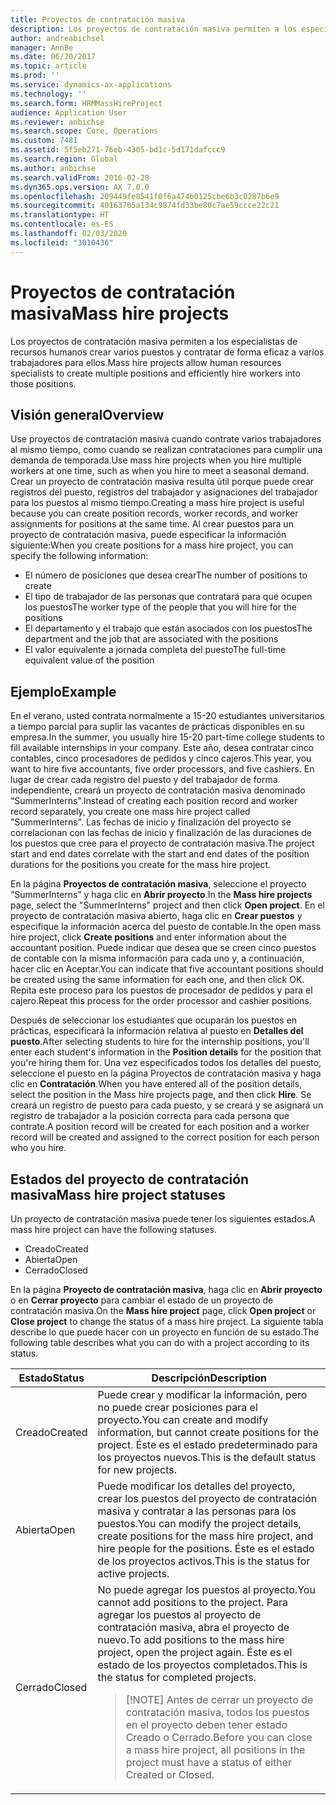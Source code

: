 ```yaml
---
title: Proyectos de contratación masiva
description: Los proyectos de contratación masiva permiten a los especialistas de recursos humanos crear varios puestos y contratar de forma eficaz a varios trabajadores para ellos.
author: andreabichsel
manager: AnnBe
ms.date: 06/20/2017
ms.topic: article
ms.prod: ''
ms.service: dynamics-ax-applications
ms.technology: ''
ms.search.form: HRMMassHireProject
audience: Application User
ms.reviewer: anbichse
ms.search.scope: Core, Operations
ms.custom: 7481
ms.assetid: 5f5eb271-76eb-4305-bd1c-5d171dafccc9
ms.search.region: Global
ms.author: anbichse
ms.search.validFrom: 2016-02-28
ms.dyn365.ops.version: AX 7.0.0
ms.openlocfilehash: 209449fe8541f0f6a474b0125cbe6b3c0287b6e9
ms.sourcegitcommit: 40163705a134c9874fd33be80c7ae59ccce22c21
ms.translationtype: HT
ms.contentlocale: es-ES
ms.lasthandoff: 02/03/2020
ms.locfileid: "3010436"
---
```

# <a name="mass-hire-projects"></a><span data-ttu-id="91292-103">Proyectos de contratación masiva</span><span class="sxs-lookup"><span data-stu-id="91292-103">Mass hire projects</span></span>



<span data-ttu-id="91292-104">Los proyectos de contratación masiva permiten a los especialistas de recursos humanos crear varios puestos y contratar de forma eficaz a varios trabajadores para ellos.</span><span class="sxs-lookup"><span data-stu-id="91292-104">Mass hire projects allow human resources specialists to create multiple positions and efficiently hire workers into those positions.</span></span>

## <a name="overview"></a><span data-ttu-id="91292-105">Visión general</span><span class="sxs-lookup"><span data-stu-id="91292-105">Overview</span></span>

<span data-ttu-id="91292-106">Use proyectos de contratación masiva cuando contrate varios trabajadores al mismo tiempo, como cuando se realizan contrataciones para cumplir una demanda de temporada.</span><span class="sxs-lookup"><span data-stu-id="91292-106">Use mass hire projects when you hire multiple workers at one time, such as when you hire to meet a seasonal demand.</span></span> <span data-ttu-id="91292-107">Crear un proyecto de contratación masiva resulta útil porque puede crear registros del puesto, registros del trabajador y asignaciones del trabajador para los puestos al mismo tiempo.</span><span class="sxs-lookup"><span data-stu-id="91292-107">Creating a mass hire project is useful because you can create position records, worker records, and worker assignments for positions at the same time.</span></span> <span data-ttu-id="91292-108">Al crear puestos para un proyecto de contratación masiva, puede especificar la información siguiente:</span><span class="sxs-lookup"><span data-stu-id="91292-108">When you create positions for a mass hire project, you can specify the following information:</span></span>

- <span data-ttu-id="91292-109">El número de posiciones que desea crear</span><span class="sxs-lookup"><span data-stu-id="91292-109">The number of positions to create</span></span>
- <span data-ttu-id="91292-110">El tipo de trabajador de las personas que contratará para que ocupen los puestos</span><span class="sxs-lookup"><span data-stu-id="91292-110">The worker type of the people that you will hire for the positions</span></span>
- <span data-ttu-id="91292-111">El departamento y el trabajo que están asociados con los puestos</span><span class="sxs-lookup"><span data-stu-id="91292-111">The department and the job that are associated with the positions</span></span>
- <span data-ttu-id="91292-112">El valor equivalente a jornada completa del puesto</span><span class="sxs-lookup"><span data-stu-id="91292-112">The full-time equivalent value of the position</span></span>

## <a name="example"></a><span data-ttu-id="91292-113">Ejemplo</span><span class="sxs-lookup"><span data-stu-id="91292-113">Example</span></span>

<span data-ttu-id="91292-114">En el verano, usted contrata normalmente a 15-20 estudiantes universitarios a tiempo parcial para suplir las vacantes de prácticas disponibles en su empresa.</span><span class="sxs-lookup"><span data-stu-id="91292-114">In the summer, you usually hire 15-20 part-time college students to fill available internships in your company.</span></span> <span data-ttu-id="91292-115">Este año, desea contratar cinco contables, cinco procesadores de pedidos y cinco cajeros.</span><span class="sxs-lookup"><span data-stu-id="91292-115">This year, you want to hire five accountants, five order processors, and five cashiers.</span></span> <span data-ttu-id="91292-116">En lugar de crear cada registro del puesto y del trabajador de forma independiente, creará un proyecto de contratación masiva denominado “SummerInterns".</span><span class="sxs-lookup"><span data-stu-id="91292-116">Instead of creating each position record and worker record separately, you create one mass hire project called "SummerInterns".</span></span> <span data-ttu-id="91292-117">Las fechas de inicio y finalización del proyecto se correlacionan con las fechas de inicio y finalización de las duraciones de los puestos que cree para el proyecto de contratación masiva.</span><span class="sxs-lookup"><span data-stu-id="91292-117">The project start and end dates correlate with the start and end dates of the position durations for the positions you create for the mass hire project.</span></span>

<span data-ttu-id="91292-118">En la página **Proyectos de contratación masiva**, seleccione el proyecto “SummerInterns” y haga clic en **Abrir proyecto**.</span><span class="sxs-lookup"><span data-stu-id="91292-118">In the **Mass hire projects** page, select the "SummerInterns" project and then click **Open project**.</span></span> <span data-ttu-id="91292-119">En el proyecto de contratación masiva abierto, haga clic en **Crear puestos** y especifique la información acerca del puesto de contable.</span><span class="sxs-lookup"><span data-stu-id="91292-119">In the open mass hire project, click **Create positions** and enter information about the accountant position.</span></span> <span data-ttu-id="91292-120">Puede indicar que desea que se creen cinco puestos de contable con la misma información para cada uno y, a continuación, hacer clic en Aceptar.</span><span class="sxs-lookup"><span data-stu-id="91292-120">You can indicate that five accountant positions should be created using the same information for each one, and then click OK.</span></span> <span data-ttu-id="91292-121">Repita este proceso para los puestos de procesador de pedidos y para el cajero.</span><span class="sxs-lookup"><span data-stu-id="91292-121">Repeat this process for the order processor and cashier positions.</span></span>

<span data-ttu-id="91292-122">Después de seleccionar los estudiantes que ocuparán los puestos en prácticas, especificará la información relativa al puesto en **Detalles del puesto**.</span><span class="sxs-lookup"><span data-stu-id="91292-122">After selecting students to hire for the internship positions, you'll enter each student's information in the **Position details** for the position that you're hiring them for.</span></span> <span data-ttu-id="91292-123">Una vez especificados todos los detalles del puesto, seleccione el puesto en la página Proyectos de contratación masiva y haga clic en **Contratación**.</span><span class="sxs-lookup"><span data-stu-id="91292-123">When you have entered all of the position details, select the position in the Mass hire projects page, and then click **Hire**.</span></span> <span data-ttu-id="91292-124">Se creará un registro de puesto para cada puesto, y se creará y se asignará un registro de trabajador a la posición correcta para cada persona que contrate.</span><span class="sxs-lookup"><span data-stu-id="91292-124">A position record will be created for each position and a worker record will be created and assigned to the correct position for each person who you hire.</span></span>

## <a name="mass-hire-project-statuses"></a><span data-ttu-id="91292-125">Estados del proyecto de contratación masiva</span><span class="sxs-lookup"><span data-stu-id="91292-125">Mass hire project statuses</span></span>

<span data-ttu-id="91292-126">Un proyecto de contratación masiva puede tener los siguientes estados.</span><span class="sxs-lookup"><span data-stu-id="91292-126">A mass hire project can have the following statuses.</span></span>

- <span data-ttu-id="91292-127">Creado</span><span class="sxs-lookup"><span data-stu-id="91292-127">Created</span></span>
- <span data-ttu-id="91292-128">Abierta</span><span class="sxs-lookup"><span data-stu-id="91292-128">Open</span></span>
- <span data-ttu-id="91292-129">Cerrado</span><span class="sxs-lookup"><span data-stu-id="91292-129">Closed</span></span>

<span data-ttu-id="91292-130">En la página **Proyecto de contratación masiva**, haga clic en **Abrir proyecto** o en **Cerrar proyecto** para cambiar el estado de un proyecto de contratación masiva.</span><span class="sxs-lookup"><span data-stu-id="91292-130">On the **Mass hire project** page, click **Open project** or **Close project** to change the status of a mass hire project.</span></span> <span data-ttu-id="91292-131">La siguiente tabla describe lo que puede hacer con un proyecto en función de su estado.</span><span class="sxs-lookup"><span data-stu-id="91292-131">The following table describes what you can do with a project according to its status.</span></span>

<table>
<thead>
<tr>
<th><span data-ttu-id="91292-132">Estado</span><span class="sxs-lookup"><span data-stu-id="91292-132">Status</span></span></th>
<th><span data-ttu-id="91292-133">Descripción</span><span class="sxs-lookup"><span data-stu-id="91292-133">Description</span></span></th>
</tr>
</thead>
<tbody>
<tr>
<td><span data-ttu-id="91292-134">Creado</span><span class="sxs-lookup"><span data-stu-id="91292-134">Created</span></span></td>
<td><span data-ttu-id="91292-135">Puede crear y modificar la información, pero no puede crear posiciones para el proyecto.</span><span class="sxs-lookup"><span data-stu-id="91292-135">You can create and modify information, but cannot create positions for the project.</span></span> <span data-ttu-id="91292-136">Éste es el estado predeterminado para los proyectos nuevos.</span><span class="sxs-lookup"><span data-stu-id="91292-136">This is the default status for new projects.</span></span></td>
</tr>
<tr>
<td><span data-ttu-id="91292-137">Abierta</span><span class="sxs-lookup"><span data-stu-id="91292-137">Open</span></span></td>
<td><span data-ttu-id="91292-138">Puede modificar los detalles del proyecto, crear los puestos del proyecto de contratación masiva y contratar a las personas para los puestos.</span><span class="sxs-lookup"><span data-stu-id="91292-138">You can modify the project details, create positions for the mass hire project, and hire people for the positions.</span></span> <span data-ttu-id="91292-139">Éste es el estado de los proyectos activos.</span><span class="sxs-lookup"><span data-stu-id="91292-139">This is the status for active projects.</span></span></td>
</tr>
<tr>
<td><span data-ttu-id="91292-140">Cerrado</span><span class="sxs-lookup"><span data-stu-id="91292-140">Closed</span></span></td>
<td><span data-ttu-id="91292-141">No puede agregar los puestos al proyecto.</span><span class="sxs-lookup"><span data-stu-id="91292-141">You cannot add positions to the project.</span></span> <span data-ttu-id="91292-142">Para agregar los puestos al proyecto de contratación masiva, abra el proyecto de nuevo.</span><span class="sxs-lookup"><span data-stu-id="91292-142">To add positions to the mass hire project, open the project again.</span></span> <span data-ttu-id="91292-143">Éste es el estado de los proyectos completados.</span><span class="sxs-lookup"><span data-stu-id="91292-143">This is the status for completed projects.</span></span>
<blockquote>[!NOTE] <span data-ttu-id="91292-144">Antes de cerrar un proyecto de contratación masiva, todos los puestos en el proyecto deben tener estado Creado o Cerrado.</span><span class="sxs-lookup"><span data-stu-id="91292-144">Before you can close a mass hire project, all positions in the project must have a status of either Created or Closed.</span></span></blockquote>
</td>
</tr>
</tbody>
</table>
